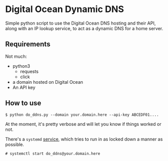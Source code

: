 Digital Ocean Dynamic DNS
=========================

Simple python script to use the Digital Ocean DNS hosting and their API, along
with an IP lookup service, to act as a dynamic DNS for a home server.

Requirements
------------

Not much:

* python3
  * requests
  * click
* a domain hosted on Digital Ocean
* An API key

How to use
----------

``` shell
$ python do_ddns.py --domain your.domain.here --api-key ABCEDF01....
```

At the moment, it's pretty verbose and will let you know if things worked or not.

There's a `systemd` [service](do_ddns@.service), which tries to run in as locked down a manner as possible.

``` shell
# systemctl start do_ddns@your.domain.here
```
